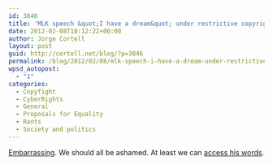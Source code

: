 ```yaml
---
id: 3846
title: 'MLK speech &quot;I have a dream&quot; under restrictive copyright'
date: 2012-02-08T18:12:22+00:00
author: Jorge Cortell
layout: post
guid: http://cortell.net/blog/?p=3846
permalink: /blog/2012/02/08/mlk-speech-i-have-a-dream-under-restrictive-copyright/
wpsd_autopost:
  - "1"
categories:
  - Copyfight
  - CyberRights
  - General
  - Proposals for Equality
  - Rants
  - Society and politics
---
```

<a title="https://www.change.org/petitions/sonyemi-release-mlks-i-have-a-dream-speech-to-public-domain" href="https://www.change.org/petitions/sonyemi-release-mlks-i-have-a-dream-speech-to-public-domain" target="_blank">Embarrassing</a>. We should all be ashamed. At least we can <a title="http://www.hartford-hwp.com/archives/45a/index-bca.html" href="http://www.hartford-hwp.com/archives/45a/index-bca.html" target="_blank">access his words</a>.
